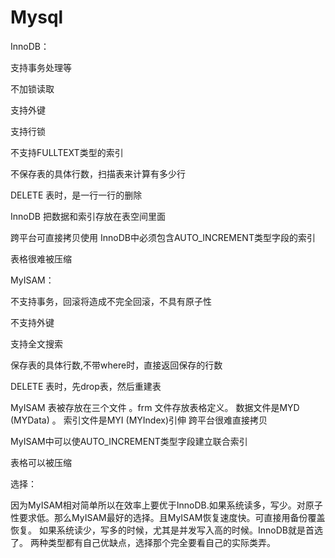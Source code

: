 # Mysql

InnoDB： 

支持事务处理等 

不加锁读取 

支持外键 

支持行锁 

不支持FULLTEXT类型的索引 

不保存表的具体行数，扫描表来计算有多少行 

DELETE 表时，是一行一行的删除 

InnoDB 把数据和索引存放在表空间里面 

跨平台可直接拷贝使用 InnoDB中必须包含AUTO\_INCREMENT类型字段的索引 

表格很难被压缩

MyISAM： 

不支持事务，回滚将造成不完全回滚，不具有原子性 

不支持外键 

支持全文搜索 

保存表的具体行数,不带where时，直接返回保存的行数 

DELETE 表时，先drop表，然后重建表 

MyISAM 表被存放在三个文件 。frm 文件存放表格定义。 数据文件是MYD \(MYData\) 。 索引文件是MYI \(MYIndex\)引伸 跨平台很难直接拷贝 

MyISAM中可以使AUTO\_INCREMENT类型字段建立联合索引 

表格可以被压缩

选择： 

因为MyISAM相对简单所以在效率上要优于InnoDB.如果系统读多，写少。对原子性要求低。那么MyISAM最好的选择。且MyISAM恢复速度快。可直接用备份覆盖恢复。 如果系统读少，写多的时候，尤其是并发写入高的时候。InnoDB就是首选了。 两种类型都有自己优缺点，选择那个完全要看自己的实际类弄。

